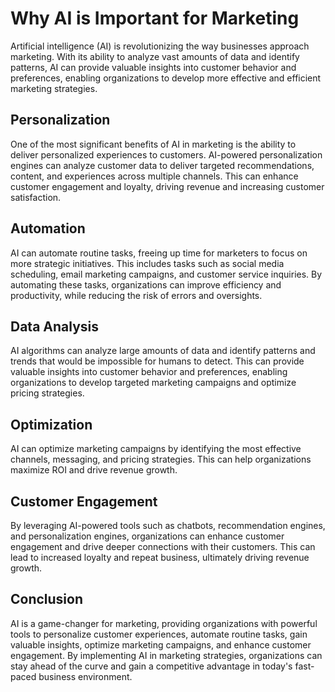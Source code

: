 Why AI is Important for Marketing
===============================================

Artificial intelligence (AI) is revolutionizing the way businesses approach marketing. With its ability to analyze vast amounts of data and identify patterns, AI can provide valuable insights into customer behavior and preferences, enabling organizations to develop more effective and efficient marketing strategies.

Personalization
---------------

One of the most significant benefits of AI in marketing is the ability to deliver personalized experiences to customers. AI-powered personalization engines can analyze customer data to deliver targeted recommendations, content, and experiences across multiple channels. This can enhance customer engagement and loyalty, driving revenue and increasing customer satisfaction.

Automation
----------

AI can automate routine tasks, freeing up time for marketers to focus on more strategic initiatives. This includes tasks such as social media scheduling, email marketing campaigns, and customer service inquiries. By automating these tasks, organizations can improve efficiency and productivity, while reducing the risk of errors and oversights.

Data Analysis
-------------

AI algorithms can analyze large amounts of data and identify patterns and trends that would be impossible for humans to detect. This can provide valuable insights into customer behavior and preferences, enabling organizations to develop targeted marketing campaigns and optimize pricing strategies.

Optimization
------------

AI can optimize marketing campaigns by identifying the most effective channels, messaging, and pricing strategies. This can help organizations maximize ROI and drive revenue growth.

Customer Engagement
-------------------

By leveraging AI-powered tools such as chatbots, recommendation engines, and personalization engines, organizations can enhance customer engagement and drive deeper connections with their customers. This can lead to increased loyalty and repeat business, ultimately driving revenue growth.

Conclusion
----------

AI is a game-changer for marketing, providing organizations with powerful tools to personalize customer experiences, automate routine tasks, gain valuable insights, optimize marketing campaigns, and enhance customer engagement. By implementing AI in marketing strategies, organizations can stay ahead of the curve and gain a competitive advantage in today's fast-paced business environment.
